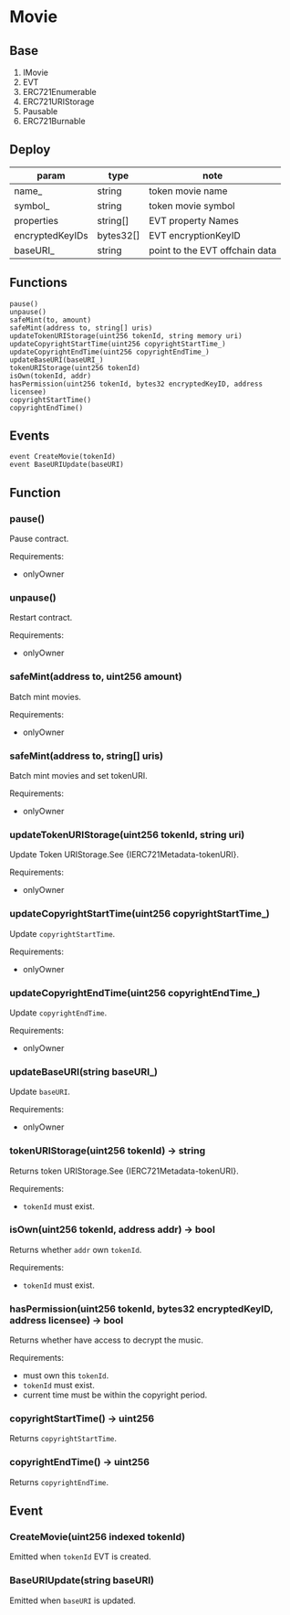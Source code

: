 # Movie

## Base

1. IMovie
2. EVT
3. ERC721Enumerable
4. ERC721URIStorage
5. Pausable
6. ERC721Burnable

## Deploy

| param           | type      | note                           |
| --------------- | --------- | ------------------------------ |
| name\_          | string    | token movie name               |
| symbol\_        | string    | token movie symbol             |
| properties      | string[]  | EVT property Names             |
| encryptedKeyIDs | bytes32[] | EVT encryptionKeyID            |
| baseURI\_       | string    | point to the EVT offchain data |

## Functions

```
pause()
unpause()
safeMint(to, amount)
safeMint(address to, string[] uris)
updateTokenURIStorage(uint256 tokenId, string memory uri)
updateCopyrightStartTime(uint256 copyrightStartTime_)
updateCopyrightEndTime(uint256 copyrightEndTime_)
updateBaseURI(baseURI_)
tokenURIStorage(uint256 tokenId)
isOwn(tokenId, addr)
hasPermission(uint256 tokenId, bytes32 encryptedKeyID, address licensee)
copyrightStartTime()
copyrightEndTime()
```

## Events

```
event CreateMovie(tokenId)
event BaseURIUpdate(baseURI)
```

## Function

### pause()

Pause contract.

Requirements:

- onlyOwner

### unpause()

Restart contract.

Requirements:

- onlyOwner

### safeMint(address to, uint256 amount)

Batch mint movies.

Requirements:

- onlyOwner

### safeMint(address to, string[] uris)

Batch mint movies and set tokenURI.

Requirements:

- onlyOwner

### updateTokenURIStorage(uint256 tokenId, string uri)

Update Token URIStorage.See {IERC721Metadata-tokenURI}.

Requirements:

- onlyOwner

### updateCopyrightStartTime(uint256 copyrightStartTime\_)

Update `copyrightStartTime`.

Requirements:

- onlyOwner

### updateCopyrightEndTime(uint256 copyrightEndTime\_)

Update `copyrightEndTime`.

Requirements:

- onlyOwner

### updateBaseURI(string baseURI\_)

Update `baseURI`.

Requirements:

- onlyOwner

### tokenURIStorage(uint256 tokenId) -> string

Returns token URIStorage.See {IERC721Metadata-tokenURI}.

Requirements:

- `tokenId` must exist.

### isOwn(uint256 tokenId, address addr) -> bool

Returns whether `addr` own `tokenId`.

Requirements:

- `tokenId` must exist.

### hasPermission(uint256 tokenId, bytes32 encryptedKeyID, address licensee) -> bool

Returns whether have access to decrypt the music.

Requirements:

- must own this `tokenId`.
- `tokenId` must exist.
- current time must be within the copyright period.

### copyrightStartTime() -> uint256

Returns `copyrightStartTime`.

### copyrightEndTime() -> uint256

Returns `copyrightEndTime`.

## Event

### CreateMovie(uint256 indexed tokenId)

Emitted when `tokenId` EVT is created.

### BaseURIUpdate(string baseURI)

Emitted when `baseURI` is updated.
